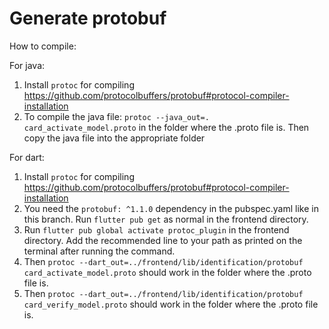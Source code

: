 # Generate protobuf

How to compile:

For java:

1. Install `protoc` for compiling https://github.com/protocolbuffers/protobuf#protocol-compiler-installation
1. To compile the java file: `protoc --java_out=. card_activate_model.proto` in the folder where the .proto file is.
   Then copy the java file into the appropriate folder

For dart:

1. Install `protoc` for compiling https://github.com/protocolbuffers/protobuf#protocol-compiler-installation
1. You need the `protobuf: ^1.1.0` dependency in the pubspec.yaml like in this branch. Run `flutter pub get` as normal
   in the frontend directory.
1. Run `flutter pub global activate protoc_plugin` in the frontend directory. Add the recommended line to your path as
   printed on the terminal after running the command.
1. Then `protoc --dart_out=../frontend/lib/identification/protobuf card_activate_model.proto` should work in the folder where the .proto file is.
1. Then `protoc --dart_out=../frontend/lib/identification/protobuf card_verify_model.proto` should work in the folder where the .proto file is.
